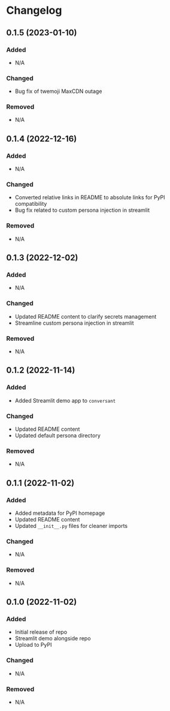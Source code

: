# Changelog

## 0.1.5 (2023-01-10)

### Added
- N/A

### Changed
- Bug fix of twemoji MaxCDN outage

### Removed
- N/A

## 0.1.4 (2022-12-16)

### Added
- N/A

### Changed
- Converted relative links in README to absolute links for PyPI compatibility
- Bug fix related to custom persona injection in streamlit

### Removed
- N/A

## 0.1.3 (2022-12-02)

### Added
- N/A

### Changed
- Updated README content to clarify secrets management
- Streamline custom persona injection in streamlit

### Removed
- N/A

## 0.1.2 (2022-11-14)

### Added
- Added Streamlit demo app to `conversant`

### Changed
- Updated README content
- Updated default persona directory 

### Removed
- N/A

## 0.1.1 (2022-11-02)

### Added
- Added metadata for PyPI homepage
- Updated README content
- Updated `__init__.py` files for cleaner imports

### Changed
- N/A

### Removed
- N/A
## 0.1.0 (2022-11-02)

### Added
- Initial release of repo
- Streamlit demo alongside repo
- Upload to PyPI

### Changed
- N/A

### Removed
- N/A